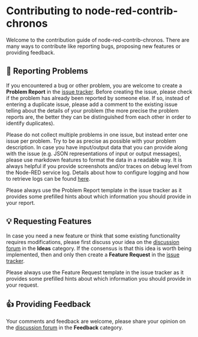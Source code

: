 # Contributing to node-red-contrib-chronos
Welcome to the contribution guide of node-red-contrib-chronos. There are many ways to contribute like reporting bugs, proposing new features or providing feedback.

## 🐞 Reporting Problems
If you encountered a bug or other problem, you are welcome to create a **Problem Report** in the [issue tracker](https://github.com/mayahq/maya-red-scheduler/issues). Before creating the issue, please check if the problem has already been reported by someone else. If so, instead of entering a duplicate issue, please add a comment to the existing issue telling about the details of your problem (the more precise the problem reports are, the better they can be distinguished from each other in order to identify duplicates).

Please do not collect multiple problems in one issue, but instead enter one issue per problem. Try to be as precise as possible with your problem description. In case you have input/output data that you can provide along with the issue (e.g. JSON representations of input or output messages), please use markdown features to format the data in a readable way. It is always helpful if you provide screenshots and/or traces on debug level from the Node-RED service log. Details about how to configure logging and how to retrieve logs can be found [here](https://nodered.org/docs/user-guide/runtime/logging).

Please always use the Problem Report template in the issue tracker as it provides some prefilled hints about which information you should provide in your report.

## 💡 Requesting Features
In case you need a new feature or think that some existing functionality requires modifications, please first discuss your idea on the [discussion forum](https://github.com/mayahq/maya-red-scheduler/discussions/categories/ideas) in the **Ideas** category. If the consensus is that this idea is worth being implemented, then and only then create a **Feature Request** in the [issue tracker](https://github.com/mayahq/maya-red-scheduler/issues).

Please always use the Feature Request template in the issue tracker as it provides some prefilled hints about which information you should provide in your request.

## 👍 Providing Feedback
Your comments and feedback are welcome, please share your opinion on the [discussion forum](https://github.com/mayahq/maya-red-scheduler/discussions/categories/feedback) in the **Feedback** category.
